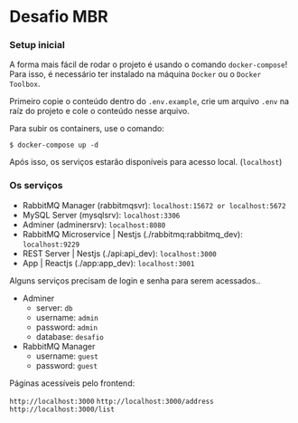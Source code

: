 # Desafio MBR

### Setup inicial

A forma mais fácil de rodar o projeto é usando o comando `docker-compose`! Para isso, é necessário ter instalado na máquina `Docker` ou o `Docker Toolbox`.

Primeiro copie o conteúdo dentro do `.env.example`, crie um arquivo `.env` na raíz do projeto e cole o conteúdo nesse arquivo.

Para subir os containers, use o comando:

```
$ docker-compose up -d
```

Após isso, os serviços estarão disponíveis para acesso local. (`localhost`)

### Os serviços

- RabbitMQ Manager (rabbitmqsvr): `localhost:15672 or localhost:5672`
- MySQL Server (mysqlsrv): `localhost:3306`
- Adminer (adminersrv): `localhost:8080`
- RabbitMQ Microservice | Nestjs (./rabbitmq:rabbitmq_dev): `localhost:9229`
- REST Server | Nestjs (./api:api_dev): `localhost:3000`
- App | Reactjs (./app:app_dev): `localhost:3001`

Alguns serviços precisam de login e senha para serem acessados..

- Adminer
  - server: `db`
  - username: `admin`
  - password: `admin`
  - database: `desafio`
- RabbitMQ Manager
  - username: `guest`
  - password: `guest`

Páginas acessíveis pelo frontend:

`http://localhost:3000`
`http://localhost:3000/address`
`http://localhost:3000/list`
